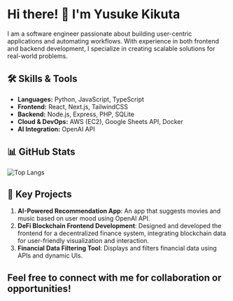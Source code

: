 # Hi there! 👋 I'm Yusuke Kikuta

I am a software engineer passionate about building user-centric applications and automating workflows. With experience in both frontend and backend development, I specialize in creating scalable solutions for real-world problems.

## 🛠️ Skills & Tools
- **Languages:** Python, JavaScript, TypeScript
- **Frontend:** React, Next.js, TailwindCSS
- **Backend:** Node.js, Express, PHP, SQLite
- **Cloud & DevOps:** AWS (EC2), Google Sheets API, Docker
- **AI Integration:** OpenAI API

## 📊 GitHub Stats
![Top Langs](https://github-readme-stats.vercel.app/api/top-langs/?username=yusukekikuta0509&layout=compact)

## 🌟 Key Projects
1. **AI-Powered Recommendation App**: An app that suggests movies and music based on user mood using OpenAI API.
2. **DeFi Blockchain Frontend Development**: Designed and developed the frontend for a decentralized finance system, integrating blockchain data for user-friendly visualization and interaction.
3. **Financial Data Filtering Tool**: Displays and filters financial data using APIs and dynamic UIs.

## Feel free to connect with me for collaboration or opportunities!
